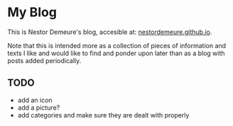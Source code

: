 # My Blog

This is Nestor Demeure's blog, accesible at: [nestordemeure.github.io](https://nestordemeure.github.io/).

Note that this is intended more as a collection of pieces of information and texts I like and would like to find and ponder upon later than as a blog with posts added periodically.

## TODO

- add an icon
- add a picture?
- add categories and make sure they are dealt with properly

